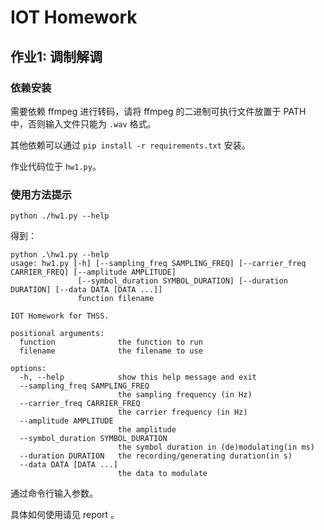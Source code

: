 # IOT Homework

## 作业1: 调制解调

### 依赖安装

需要依赖 ffmpeg 进行转码，请将 ffmpeg 的二进制可执行文件放置于 PATH 中，否则输入文件只能为 `.wav` 格式。

其他依赖可以通过 `pip install -r requirements.txt` 安装。

作业代码位于 `hw1.py`。

### 使用方法提示

`python ./hw1.py --help`

得到：

```
python .\hw1.py --help
usage: hw1.py [-h] [--sampling_freq SAMPLING_FREQ] [--carrier_freq CARRIER_FREQ] [--amplitude AMPLITUDE]
               [--symbol_duration SYMBOL_DURATION] [--duration DURATION] [--data DATA [DATA ...]]
               function filename

IOT Homework for THSS.

positional arguments:
  function              the function to run
  filename              the filename to use

options:
  -h, --help            show this help message and exit
  --sampling_freq SAMPLING_FREQ
                        the sampling frequency (in Hz)
  --carrier_freq CARRIER_FREQ
                        the carrier frequency (in Hz)
  --amplitude AMPLITUDE
                        the amplitude
  --symbol_duration SYMBOL_DURATION
                        the symbol duration in (de)modulating(in ms)
  --duration DURATION   the recording/generating duration(in s)
  --data DATA [DATA ...]
                        the data to modulate
```

通过命令行输入参数。

具体如何使用请见 report 。